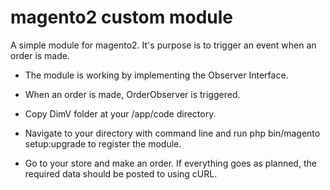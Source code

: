 # magento2 custom module

A simple module for magento2. It's purpose is to trigger an event when an order is made.

- The module is working by implementing the Observer Interface.

- When an order is made, OrderObserver is triggered.

- Copy DimV folder at your <magento2>/app/code directory.

- Navigate to your <magento2> directory with command line and run php bin/magento setup:upgrade to register the module.

- Go to your store and make an order. If everything goes as planned, the required data should be posted to <url> using cURL.
